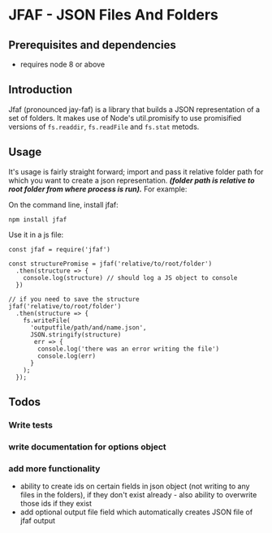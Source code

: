 # JFAF - JSON Files And Folders
## Prerequisites and dependencies
- requires node 8 or above
## Introduction

Jfaf (pronounced jay-faf) is a library that builds a JSON representation of a set of folders. It makes use of Node's util.promisify to use promisified versions of `fs.readdir`, `fs.readFile` and `fs.stat` metods.

## Usage

It's usage is fairly straight forward; import and pass it relative folder path for which you want to create a json representation. ***(folder path is relative to root folder from where process is run).*** For example:

On the command line, install jfaf:
```
npm install jfaf
```
Use it in a js file:
```
const jfaf = require('jfaf')

const structurePromise = jfaf('relative/to/root/folder')
  .then(structure => {
    console.log(structure) // should log a JS object to console
  })

// if you need to save the structure
jfaf('relative/to/root/folder')
  .then(structure => {
    fs.writeFile(
      'outputfile/path/and/name.json',
      JSON.stringify(structure)
       err => {
        console.log('there was an error writing the file')
        console.log(err)
      }
    );
  });
```

## Todos

### Write tests
### write documentation for options object
### add more functionality
- ability to create ids on certain fields in json object (not writing to any files in the folders), if they don't exist already - also ability to overwrite those ids if they exist
- add optional output file field which automatically creates JSON file of jfaf output